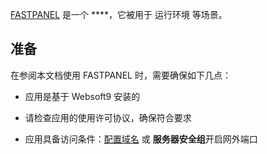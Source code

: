 [FASTPANEL]() 是一个 ****，它被用于 运行环境  等场景。



## 准备

在参阅本文档使用 FASTPANEL 时，需要确保如下几点：

- 应用是基于 Websoft9 安装的

- 请检查应用的使用许可协议，确保符合要求

- 应用具备访问条件：[配置域名](./guide/appsetdomain) 或 **服务器安全组**开启网外端口